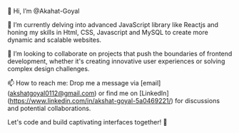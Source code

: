 👋 Hi, I’m @Akahat-Goyal

🌱 I’m currently delving into advanced JavaScript library like Reactjs and honing my skills in Html, CSS, Javascript and MySQL to create more dynamic and scalable websites.

💞️ I’m looking to collaborate on projects that push the boundaries of frontend development, whether it's creating innovative user experiences or solving complex design challenges.

📫 How to reach me: Drop me a message via [email] (akshatgoyal0112@gmail.com) or find me on [LinkedIn] (https://www.linkedin.com/in/akshat-goyal-5a0469221/) for discussions and potential collaborations.

Let's code and build captivating interfaces together! 🚀

<!---
Akahat-Goyal/Akahat-Goyal is a ✨ special ✨ repository because its `README.md` (this file) appears on your GitHub profile.
You can click the Preview link to take a look at your changes.
--->
